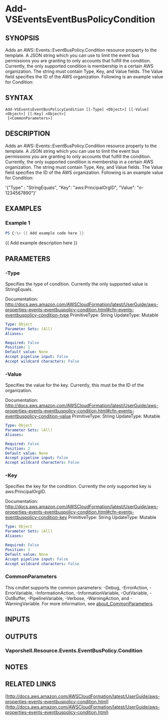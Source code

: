 # Add-VSEventsEventBusPolicyCondition

## SYNOPSIS
Adds an AWS::Events::EventBusPolicy.Condition resource property to the template.
A JSON string which you can use to limit the event bus permissions you are granting to only accounts that fulfill the condition.
Currently, the only supported condition is membership in a certain AWS organization.
The string must contain Type, Key, and Value fields.
The Value field specifies the ID of the AWS organization.
Following is an example value for Condition:

## SYNTAX

```
Add-VSEventsEventBusPolicyCondition [[-Type] <Object>] [[-Value] <Object>] [[-Key] <Object>]
 [<CommonParameters>]
```

## DESCRIPTION
Adds an AWS::Events::EventBusPolicy.Condition resource property to the template.
A JSON string which you can use to limit the event bus permissions you are granting to only accounts that fulfill the condition.
Currently, the only supported condition is membership in a certain AWS organization.
The string must contain Type, Key, and Value fields.
The Value field specifies the ID of the AWS organization.
Following is an example value for Condition:

'{"Type" : "StringEquals", "Key": "aws:PrincipalOrgID", "Value": "o-1234567890"}'

## EXAMPLES

### Example 1
```powershell
PS C:\> {{ Add example code here }}
```

{{ Add example description here }}

## PARAMETERS

### -Type
Specifies the type of condition.
Currently the only supported value is StringEquals.

Documentation: http://docs.aws.amazon.com/AWSCloudFormation/latest/UserGuide/aws-properties-events-eventbuspolicy-condition.html#cfn-events-eventbuspolicy-condition-type
PrimitiveType: String
UpdateType: Mutable

```yaml
Type: Object
Parameter Sets: (All)
Aliases:

Required: False
Position: 1
Default value: None
Accept pipeline input: False
Accept wildcard characters: False
```

### -Value
Specifies the value for the key.
Currently, this must be the ID of the organization.

Documentation: http://docs.aws.amazon.com/AWSCloudFormation/latest/UserGuide/aws-properties-events-eventbuspolicy-condition.html#cfn-events-eventbuspolicy-condition-value
PrimitiveType: String
UpdateType: Mutable

```yaml
Type: Object
Parameter Sets: (All)
Aliases:

Required: False
Position: 2
Default value: None
Accept pipeline input: False
Accept wildcard characters: False
```

### -Key
Specifies the key for the condition.
Currently the only supported key is aws:PrincipalOrgID.

Documentation: http://docs.aws.amazon.com/AWSCloudFormation/latest/UserGuide/aws-properties-events-eventbuspolicy-condition.html#cfn-events-eventbuspolicy-condition-key
PrimitiveType: String
UpdateType: Mutable

```yaml
Type: Object
Parameter Sets: (All)
Aliases:

Required: False
Position: 3
Default value: None
Accept pipeline input: False
Accept wildcard characters: False
```

### CommonParameters
This cmdlet supports the common parameters: -Debug, -ErrorAction, -ErrorVariable, -InformationAction, -InformationVariable, -OutVariable, -OutBuffer, -PipelineVariable, -Verbose, -WarningAction, and -WarningVariable. For more information, see [about_CommonParameters](http://go.microsoft.com/fwlink/?LinkID=113216).

## INPUTS

## OUTPUTS

### Vaporshell.Resource.Events.EventBusPolicy.Condition
## NOTES

## RELATED LINKS

[http://docs.aws.amazon.com/AWSCloudFormation/latest/UserGuide/aws-properties-events-eventbuspolicy-condition.html](http://docs.aws.amazon.com/AWSCloudFormation/latest/UserGuide/aws-properties-events-eventbuspolicy-condition.html)


